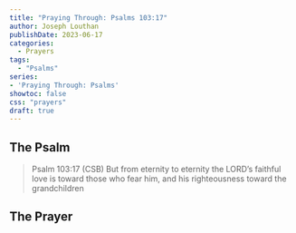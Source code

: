 ```yaml
---
title: "Praying Through: Psalms 103:17"
author: Joseph Louthan
publishDate: 2023-06-17
categories:
  - Prayers
tags:
  - "Psalms"
series:
- 'Praying Through: Psalms'
showtoc: false
css: "prayers"
draft: true
---
```

## The Psalm

>Psalm 103:17 (CSB) But from eternity to eternity the LORD’s faithful love is toward those who fear him, and his righteousness toward the grandchildren 

## The Prayer

<div style="font-variant: small-caps;">

</div>

```text

```
